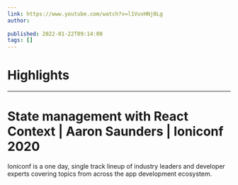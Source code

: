 ```yaml
---
link: https://www.youtube.com/watch?v=l1VuvHNj0Lg
author: 
   
published: 2022-01-22T09:14:00
tags: []
---
```

# Highlights


---
# State management with React Context | Aaron Saunders | Ioniconf 2020
Ioniconf is a one day, single track lineup of industry leaders and developer experts covering topics from across the app development ecosystem.